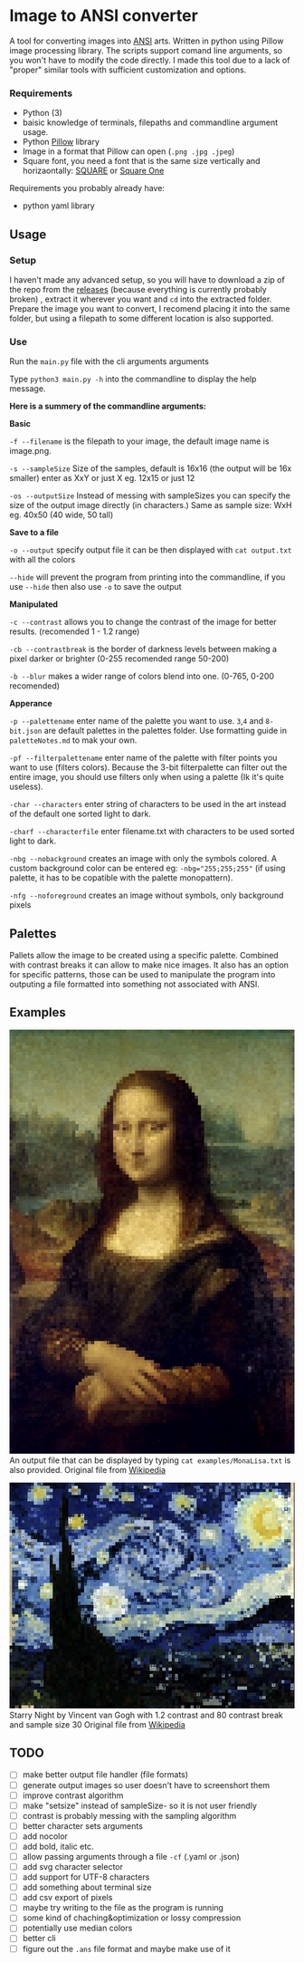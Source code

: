 # Image to ANSI converter
A tool for converting images into [ANSI](https://en.wikipedia.org/wiki/ANSI_escape_code) arts. Written in python using Pillow image processing library. The scripts support comand line arguments, so you won't have to modify the code directly. I made this tool due to a lack of "proper" similar tools with sufficient customization and options.

### Requirements
- Python (3)
- baisic knowledge of terminals, filepaths and commandline argument usage.
- Python [Pillow](https://pillow.readthedocs.io/en/stable/) library
- Image in a format that Pillow can open (`.png .jpg .jpeg`)
- Square font, you need a font that is the same size vertically and horizaontally: [SQUARE](https://strlen.com/square/) or [Square One](https://www.dafont.com/square-one.font)

Requirements you probably already have:
- python yaml library

## Usage

### Setup
I haven't made any advanced setup, so you will have to download a zip of the repo from the [releases](https://github.com/andrei-akopian/Image-to-ANSI-Converter/releases) (because everything is currently probably broken) , extract it wherever you want and `cd` into the extracted folder. Prepare the image you want to convert, I recomend placing it into the same folder, but using a filepath to some different location is also supported.

### Use
Run the `main.py` file with the cli arguments arguments

Type `python3 main.py -h` into the commandline to display the help message.

**Here is a summery of the commandline arguments:**

**Basic**

`-f --filename` is the filepath to your image, the default image name is image.png.

`-s --sampleSize` Size of the samples, default is 16x16 (the output will be 16x smaller) enter as XxY or just X eg. 12x15 or just 12

`-os --outputSize` Instead of messing with sampleSizes you can specify the size of the output image directly (in characters.) Same as sample size: WxH eg. 40x50 (40 wide, 50 tall)

**Save to a file**

`-o --output` specify output file it can be then displayed with `cat output.txt` with all the colors

`--hide` will prevent the program from printing into the commandline, if you use `--hide` then also use `-o` to save the output

**Manipulated**

`-c --contrast` allows you to change the contrast of the image for better results. (recomended 1 - 1.2 range)

`-cb --contrastbreak` is the border of darkness levels between making a pixel darker or brighter (0-255 recomended range 50-200)

`-b --blur` makes a wider range of colors blend into one. (0-765, 0-200 recomended)

**Apperance**

`-p --palettename` enter name of the palette you want to use. `3`,`4` and `8-bit.json` are default palettes in the palettes folder. Use formatting guide in `paletteNotes.md` to mak your own.

`-pf --filterpalettename` enter name of the palette with filter points you want to use (filters colors). Because the 3-bit filterpalette can filter out the entire image, you should use filters only when using a palette (Ik it's quite useless).

`-char --characters` enter string of characters to be used in the art instead of the default one sorted light to dark.

`-charf --characterfile` enter filename.txt with characters to be used sorted light to dark.

`-nbg --nobackground` creates an image with only the symbols colored. A custom background color can be entered eg: `-nbg="255;255;255"` (if using palette, it has to be copatible with the palette monopattern).

`-nfg --noforeground` creates an image without symbols, only background pixels

## Palettes
Pallets allow the image to be created using a specific palette. Combined with contrast breaks it can allow to make nice images. It also has an option for specific patterns, those can be used to manipulate the program into outputing a file formatted into something not associated with ANSI.

## Examples
![MonaLisaANSI](examples/MonaLisaANSI.png)
An output file that can be displayed by typing `cat examples/MonaLisa.txt` is also provided.
Original file from [Wikipedia](https://en.wikipedia.org/wiki/Mona_Lisa#/media/File:Mona_Lisa,_by_Leonardo_da_Vinci,_from_C2RMF_retouched.jpg)

![StarryNight](examples/StarryNightANSI.png)
Starry Night by Vincent van Gogh with 1.2 contrast and 80 contrast break and sample size 30
Original file from [Wikipedia](https://en.wikipedia.org/wiki/The_Starry_Night#/media/File:Van_Gogh_-_Starry_Night_-_Google_Art_Project.jpg)

## TODO
- [ ] make better output file handler (file formats)
- [ ] generate output images so user doesn't have to screenshort them
- [ ] improve contrast algorithm
- [ ] make "setsize" instead of sampleSize- so it is not user friendly
- [ ] contrast is probably messing with the sampling algorithm
- [ ] better character sets arguments
- [ ] add nocolor
- [ ] add bold, italic etc. 
- [ ] allow passing arguments through a file `-cf` (.yaml or .json)
- [ ] add svg character selector
- [ ] add support for UTF-8 characters
- [ ] add something about terminal size
- [ ] add csv export of pixels
- [ ] maybe try writing to the file as the program is running
- [ ] some kind of chaching&optimization or lossy compression
- [ ] potentially use median colors
- [ ] better cli
- [ ] figure out the `.ans` file format and maybe make use of it
